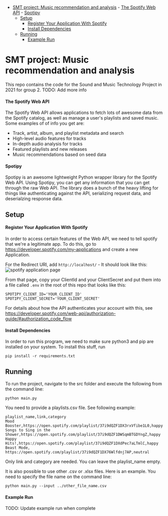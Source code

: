 - [SMT project: Music recommendation and analysis](#smt-project-music-recommendation-and-analysis)
      - [The Spotify Web API](#the-spotify-web-api)
      - [Spotipy](#spotipy)
  - [Setup](#setup)
      - [Register Your Application With Spotify](#register-your-application-with-spotify)
      - [Install Dependencies](#install-dependencies)
  - [Running](#running)
      - [Example Run](#example-run)

# SMT project: Music recommendation and analysis
This repo contains the code for the Sound and Music Technology Project in 2021 for group 2.
TODO: Add more info


#### The Spotify Web API
The Spotify Web API allows applications to fetch lots of awesome data from the Spotify catalog, as well as manage
a user's playlists and saved music.  Some examples of of info you get are:
  - Track, artist, album, and playlist metadata and search
  - High-level audio features for tracks
  - In-depth audio analysis for tracks
  - Featured playlists and new releases
  - Music recommendations based on seed data

#### Spotipy
Spotipy is an awesome lightweight Python wrapper library for the Spotify Web API.  Using Spotipy, you can get any information
that you can get through the raw Web API.  The library does a bunch of the heavy lifting for things like authenticating
against the API, serializing request data, and deserialzing response data.


## Setup
#### Register Your Application With Spotify
In order to access certain features of the Web API, we need to tell spotify that we're a legitimate app.
To do this, go to https://developer.spotify.com/my-applications and create a new Application.

For the Redirect URI, add `http://localhost/` - It should look like this:
![spotify application page](https://raw.githubusercontent.com/markkohdev/spotify-api-starter/master/assets/spotify_api.png)

From that page, copy your ClientId and your ClientSecret and put them into a file called
`.env` in the root of this repo that looks like this:
```
SPOTIPY_CLIENT_ID='YOUR_CLIENT_ID'
SPOTIPY_CLIENT_SECRET='YOUR_CLIENT_SECRET'
```
For details about how the API authenticates your account with this, see
https://developer.spotify.com/web-api/authorization-guide/#authorization_code_flow

#### Install Dependencies
In order to run this program, we need to make sure python3 and pip are installed on your system.
To install this stuff, run
```
pip install -r requirements.txt
```


## Running
To run the project, navigate to the src folder and execute the following from the command line:
```
python main.py
```

You need to provide a playlists.csv file. See following example:
```
playlist_name,link,category
Mood Booster,https://open.spotify.com/playlist/37i9dQZF1DX3rxVfibe1L0,happy
Songs to Sing in the Shower,https://open.spotify.com/playlist/37i9dQZF1DWSqmBTGDYngZ,happy
Happy Hits!,https://open.spotify.com/playlist/37i9dQZF1DXdPec7aLTmlC,happy
Beast Mode, https://open.spotify.com/playlist/37i9dQZF1DX76Wlfdnj7AP,neutral
```
Only link and category are needed. You can leave the playlist_name empty.

It is also possible to use other .csv or .xlsx files. Here is an example. You need to specify the file name on the command line:
```
python main.py --input ../other_file_name.csv
```

#### Example Run
TODO: Update example run when complete
```
```
